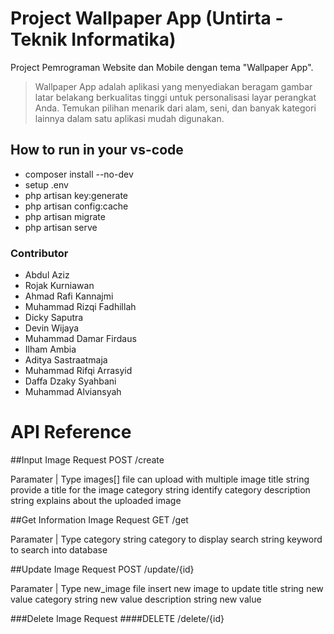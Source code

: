 # Project Wallpaper App (Untirta - Teknik Informatika)

Project Pemrograman Website dan Mobile dengan tema "Wallpaper App".

> Wallpaper App adalah aplikasi yang menyediakan beragam gambar latar belakang berkualitas tinggi untuk personalisasi layar perangkat Anda. Temukan pilihan menarik dari alam, seni, dan banyak kategori lainnya dalam satu aplikasi mudah digunakan.

## How to run in your vs-code

- composer install --no-dev
- setup .env
- php artisan key:generate
- php artisan config:cache
- php artisan migrate
- php artisan serve

### Contributor

- Abdul Aziz
- Rojak Kurniawan
- Ahmad Rafi Kannajmi
- Muhammad Rizqi Fadhillah
- Dicky Saputra
- Devin Wijaya
- Muhammad Damar Firdaus
- Ilham Ambia
- Aditya Sastraatmaja
- Muhammad Rifqi Arrasyid
- Daffa Dzaky Syahbani
- Muhammad Alviansyah

# API Reference

##Input Image Request
POST /create

Paramater | Type
images[] file can upload with multiple image
title string provide a title for the image
category string identify category
description string explains about the uploaded image

##Get Information Image Request
GET /get

Paramater | Type
category string category to display
search string keyword to search into database


##Update Image Request
POST /update/{id}

Paramater | Type
new_image file insert new image to update
title string new value
category string new value
description string new value

###Delete Image Request
####DELETE /delete/{id}

